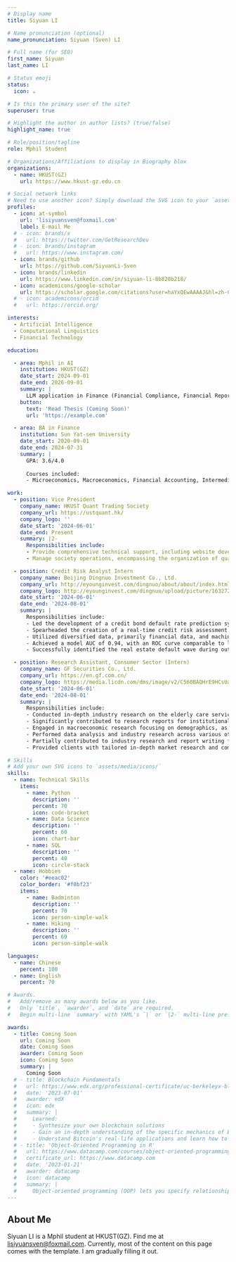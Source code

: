 ```yaml
---
# Display name
title: Siyuan LI

# Name pronunciation (optional)
name_pronunciation: Siyuan (Sven) LI

# Full name (for SEO)
first_name: Siyuan
last_name: LI

# Status emoji
status:
  icon: ☕️

# Is this the primary user of the site?
superuser: true

# Highlight the author in author lists? (true/false)
highlight_name: true

# Role/position/tagline
role: Mphil Student

# Organizations/Affiliations to display in Biography blox
organizations:
  - name: HKUST(GZ)
    url: https://www.hkust-gz.edu.cn

# Social network links
# Need to use another icon? Simply download the SVG icon to your `assets/media/icons/` folder.
profiles:
  - icon: at-symbol
    url: 'lisiyuansven@foxmail.com'
    label: E-mail Me
  # - icon: brands/x
  #   url: https://twitter.com/GetResearchDev
  # - icon: brands/instagram
  #   url: https://www.instagram.com/
  - icon: brands/github
    url: https://github.com/SiyuanLi-Sven
  - icon: brands/linkedin
    url: https://www.linkedin.com/in/siyuan-li-8b820b218/
  - icon: academicons/google-scholar
    url: https://scholar.google.com/citations?user=haYxQEwAAAAJ&hl=zh-CN
  # - icon: academicons/orcid
  #   url: https://orcid.org/

interests:
  - Artificial Intelligence
  - Computational Linguistics
  - Financial Technology

education:

  - area: Mphil in AI
    institution: HKUST(GZ)
    date_start: 2024-09-01
    date_end: 2026-09-01
    summary: |
      LLM application in Finance (Financial Compliance, Financial Report Generation, ...). 
    button:
      text: 'Read Thesis (Coming Soon)'
      url: 'https://example.com'

  - area: BA in Finance
    institution: Sun Yat-sen University
    date_start: 2020-09-01
    date_end: 2024-07-31
    summary: |
      GPA: 3.6/4.0
      
      Courses included:
      - Microeconomics, Macroeconomics, Financial Accounting, Intermediate Financial Accounting, Econometrics, Corporate Finance...

work:
  - position: Vice President
    company_name: HKUST Quant Trading Society
    company_url: https://ustquant.hk/
    company_logo: ''
    date_start: '2024-06-01'
    date_end: Present
    summary: |2-
      Responsibilities include:
      - Provide comprehensive technical support, including website development and maintenance, and email system administration.
      - Manage society operations, encompassing the organization of quantitative trading competitions, meeting coordination, and oversight of publicity and promotional activities.

  - position: Credit Risk Analyst Intern
    company_name: Beijing Dingnuo Investment Co., Ltd.
    company_url: http://eyounginvest.com/dingnuo/about/about/index.html
    company_logo: http://eyounginvest.com/dingnuo/upload/picture/1632724944216-logo1.png
    date_start: '2024-06-01'
    date_end: '2024-08-01'
    summary: |
      Responsibilities include:
      - Led the development of a credit bond default rate prediction system.
      - Spearheaded the creation of a real-time credit risk assessment system using Python and SQL. 
      - Utilized diversified data, primarily financial data, and machine learning models (e.g., XGBoost) to generate interpretable predictions for credit bond default probabilities.
      - Achieved a model AUC of 0.94, with an ROC curve comparable to leading global rating agencies.
      - Successfully identified the real estate default wave during out-of-sample backtesting.

  - position: Research Assistant, Consumer Sector (Intern)
    company_name: GF Securities Co., Ltd.
    company_url: https://en.gf.com.cn/
    company_logo: https://media.licdn.com/dms/image/v2/C560BAQHrE9HCsUaYRQ/company-logo_200_200/company-logo_200_200/0/1638679395736/_logo?e=1754524800&v=beta&t=8IelipvmwdQtxfzae9mJOIB8bhFbubnWQb6gZ7rqT9s
    date_start: '2024-06-01'
    date_end: '2024-08-01'
    summary: |
      Responsibilities include:
      - Conducted in-depth industry research on the elderly care services sector.
      - Significantly contributed to research reports for institutional clients and for internal publication within the GF Securities Research Department.
      - Engaged in macroeconomic research focusing on demographics, as well as analysis of discretionary and non-discretionary consumer trends.
      - Performed data analysis and industry research across various other sectors.
      - Partially contributed to industry research and report writing for the home furnishing and broader healthcare sectors.
      - Provided clients with tailored in-depth market research and competitor analysis reports.

# Skills
# Add your own SVG icons to `assets/media/icons/`
skills:
  - name: Technical Skills
    items:
      - name: Python
        description: ''
        percent: 70
        icon: code-bracket
      - name: Data Science
        description: ''
        percent: 60
        icon: chart-bar
      - name: SQL
        description: ''
        percent: 40
        icon: circle-stack
  - name: Hobbies
    color: '#eeac02'
    color_border: '#f0bf23'
    items:
      - name: Badminton
        description: ''
        percent: 70
        icon: person-simple-walk
      - name: Hiking
        description: ''
        percent: 60
        icon: person-simple-walk

languages:
  - name: Chinese
    percent: 100
  - name: English
    percent: 70

# Awards.
#   Add/remove as many awards below as you like.
#   Only `title`, `awarder`, and `date` are required.
#   Begin multi-line `summary` with YAML's `|` or `|2-` multi-line prefix and indent 2 spaces below.

awards:
  - title: Coming Soon
    url: Coming Soon
    date: Coming Soon
    awarder: Coming Soon
    icon: Coming Soon
    summary: |
      Coming Soon
  # - title: Blockchain Fundamentals
  #   url: https://www.edx.org/professional-certificate/uc-berkeleyx-blockchain-fundamentals
  #   date: '2023-07-01'
  #   awarder: edX
  #   icon: edx
  #   summary: |
  #     Learned:
  #     - Synthesize your own blockchain solutions
  #     - Gain an in-depth understanding of the specific mechanics of Bitcoin
  #     - Understand Bitcoin's real-life applications and learn how to attack and destroy Bitcoin, Ethereum, smart contracts and Dapps, and alternatives to Bitcoin's Proof-of-Work consensus algorithm
  # - title: 'Object-Oriented Programming in R'
  #   url: https://www.datacamp.com/courses/object-oriented-programming-with-s3-and-r6-in-r
  #   certificate_url: https://www.datacamp.com
  #   date: '2023-01-21'
  #   awarder: datacamp
  #   icon: datacamp
  #   summary: |
  #     Object-oriented programming (OOP) lets you specify relationships between functions and the objects that they can act on, helping you manage complexity in your code. This is an intermediate level course, providing an introduction to OOP, using the S3 and R6 systems. S3 is a great day-to-day R programming tool that simplifies some of the functions that you write. R6 is especially useful for industry-specific analyses, working with web APIs, and building GUIs.
---
```


## About Me

Siyuan LI is a Mphil student at HKUST(GZ). Find me at lisiyuansven@foxmail.com. Currently, most of the content on this page comes with the template. I am gradually filling it out.